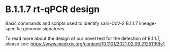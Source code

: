 # B.1.1.7 rt-qPCR design
Basic commands and scripts used to identify sars-CoV-2 B.1.1.7 lineage-specific genomic signatures. 

To read more about the design of our novel test for the detection of B.1.1.7, please see: 
https://www.medrxiv.org/content/10.1101/2021.02.09.21251168v1
